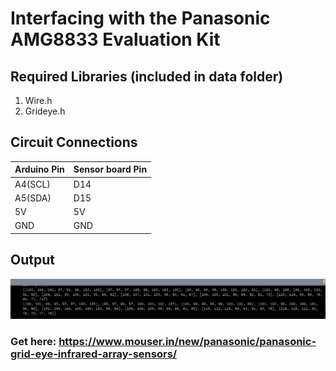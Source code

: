 # Interfacing with the Panasonic AMG8833 Evaluation Kit


## Required Libraries (included in data folder)
1. Wire.h
2. Grideye.h

## Circuit Connections
Arduino Pin | Sensor board Pin
------------|-----------------
A4(SCL)     |       D14
A5(SDA)     |       D15
5V          |       5V
GND         |       GND


## Output
![Output Image](/data/output.png)


### Get here: https://www.mouser.in/new/panasonic/panasonic-grid-eye-infrared-array-sensors/
